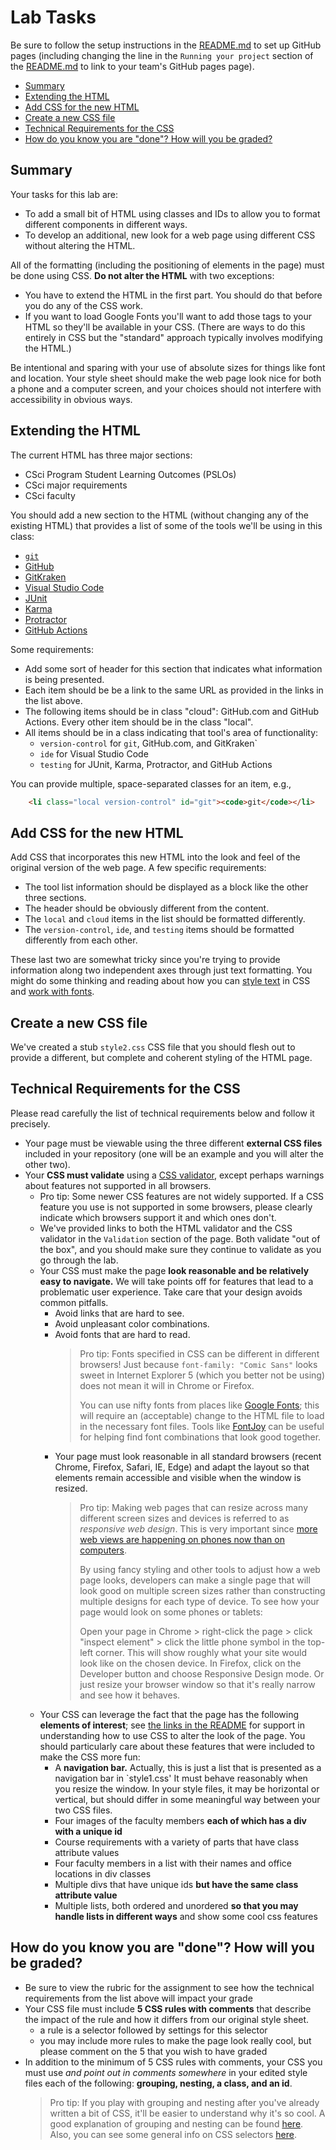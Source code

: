 # Lab Tasks <!-- omit in toc -->

Be sure to follow the setup instructions in the [README.md](README.md) to set up
GitHub pages (including changing the line in the `Running your project` section of
the [README.md](README.md) to link to your team's GitHub pages page).

- [Summary](#summary)
- [Extending the HTML](#extending-the-html)
- [Add CSS for the new HTML](#add-css-for-the-new-html)
- [Create a new CSS file](#create-a-new-css-file)
- [Technical Requirements for the CSS](#technical-requirements-for-the-css)
- [How do you know you are "done"? How will you be graded?](#how-do-you-know-you-are-%22done%22-how-will-you-be-graded)

## Summary

Your tasks for this lab are:

- To add a small bit of HTML using classes and IDs to allow you to format
  different components in different ways.
- To develop an additional, new look for a web page using different CSS without altering
  the HTML.

All of the formatting (including the positioning of elements in the page) must
  be done using CSS. **Do not alter the HTML** with two exceptions:

- You have to extend the HTML in the first part. You should do that before you do
  any of the CSS work.
- If you want to load Google Fonts you'll want to add those tags to your HTML so
  they'll be available in your CSS. (There are ways to do this entirely in CSS
  but the "standard" approach typically involves modifying the HTML.)

Be intentional and sparing with your use of absolute sizes for things like font and
location. Your style sheet should make the web page look nice for both a phone and
a computer screen, and your choices should not interfere with accessibility in
obvious ways.

## Extending the HTML

The current HTML has three major sections:

- CSci Program Student Learning Outcomes (PSLOs)
- CSci major requirements
- CSci faculty

You should add a new section to the HTML (without changing any of the existing HTML)
that provides a list of some of the tools we'll be using in this class:

- [`git`](https://git-scm.com/)
- [GitHub](https://github.com/)
- [GitKraken](https://www.gitkraken.com/git-client)
- [Visual Studio Code](https://code.visualstudio.com/)
- [JUnit](https://junit.org/)
- [Karma](https://karma-runner.github.io/latest/index.html)
- [Protractor](https://www.protractortest.org/#/)
- [GitHub Actions](https://github.com/features/actions)

Some requirements:

- Add some sort of header for this section that indicates what information is
  being presented.
- Each item should be be a link to the same URL as provided in the links in the
  list above.
- The following items should be in class "cloud": GitHub.com and GitHub Actions.
  Every other item should be in the class "local".
- All items should be in a class indicating that tool's area of functionality:
  - `version-control` for `git`, GitHub.com, and GitKraken`
  - `ide` for Visual Studio Code
  - `testing` for JUnit, Karma, Protractor, and GitHub Actions

You can provide multiple, space-separated classes for an item, e.g.,

```html
    <li class="local version-control" id="git"><code>git</code></li>
```

## Add CSS for the new HTML

Add CSS that incorporates this new HTML into the look and feel of the original
version of the web page. A few specific requirements:

- The tool list information should be displayed as a block like the other three sections.
- The header should be obviously different from the content.
- The `local` and `cloud` items in the list should be formatted differently.
- The `version-control`, `ide`, and `testing` items should be formatted differently
  from each other.

These last two are somewhat tricky since you're trying to provide information along
two independent axes through just text formatting. You might do some thinking and
reading about how you can [style text](https://www.w3schools.com/css/css_text.asp)
in CSS and [work with fonts](https://www.w3schools.com/css/css_font.asp).

## Create a new CSS file

We've created a stub `style2.css` CSS file that you should flesh out to provide a
different, but complete and coherent styling of the HTML page.

## Technical Requirements for the CSS

Please read carefully the list of technical requirements below and follow it precisely.

- Your page must be viewable using the three different **external CSS files** included
  in your repository (one will be an example and you will alter the other two).
- Your **CSS must validate** using a [CSS validator](https://jigsaw.w3.org/css-validator/),
  except perhaps warnings about features not supported in all browsers.
  - Pro tip: Some newer CSS features are not widely supported. If a CSS feature you use
    is not supported in some browsers, please clearly indicate which browsers support it
    and which ones don't.
  - We've provided links to both the HTML validator and the CSS validator in the
    `Validation` section of the page. Both validate "out of the box", and you should
    make sure they continue to validate as you go through the lab.
  - Your CSS must make the page **look reasonable and be relatively easy to navigate.**
    We will take points off for features that lead to a problematic user experience. Take
    care that your design avoids common pitfalls.
    - Avoid links that are hard to see.
    - Avoid unpleasant color combinations.
    - Avoid fonts that are hard to read.
      > Pro tip: Fonts specified in CSS can be different in different browsers! Just
      > because `font-family: "Comic Sans"` looks sweet in Internet Explorer 5 (which you
      > better not be using) does not mean it will in Chrome or Firefox.
      >
      > You can use nifty fonts from places like
      > [Google Fonts](https://fonts.google.com); this will require
      > an (acceptable) change to the HTML file to load in the necessary
      > font files. Tools like [FontJoy](http://fontjoy.com) can be useful for
      > helping find font combinations that look good together.
    - Your page must look reasonable in all standard browsers (recent Chrome, Firefox,
      Safari, IE, Edge) and adapt the layout so that elements remain accessible and visible when the window is resized.
      > Pro tip: Making web pages that can resize across many different screen sizes
      > and devices is referred to as _responsive web design_. This is very important
      > since [more web views are happening
      > on phones now than on computers](https://www.theguardian.com/technology/2016/nov/02/mobile-web-browsing-desktop-smartphones-tablets).
      >
      > By using fancy styling and other tools to adjust how a web page looks,
      > developers can make a single page that will look good
      > on multiple screen sizes rather than constructing multiple
      > designs for each type of device. To see how your page would look on some phones
      > or tablets:
      >
      > Open your page in Chrome > right-click the page > click "inspect element" > click
      > the little phone symbol in the top-left corner. This will show roughly what your
      > site would look like on the chosen device. In Firefox, click on the Developer
      > button and choose Responsive Design mode. Or just resize your browser
      > window so that it's really narrow and see how it behaves.
  - Your CSS can leverage the fact that the page has the following
    **elements of interest**; see [the links in the README](./README.md) for support
    in understanding how to use CSS to alter the look of the page. You should
    particularly care about these features that were included to make the CSS more fun:
    - A **navigation bar.** Actually, this is just a list that is presented as a
      navigation bar in `style1.css' It must behave reasonably when you resize the window.
      In your style files, it may be horizontal or vertical, but should differ
      in some meaningful way between your two CSS files.
    - Four images of the faculty members **each of which has a div with a unique id**
    - Course requirements with a variety of parts that have class attribute values
    - Four faculty members in a list with their names and office locations in div classes
    - Multiple divs that have unique ids **but have the same class attribute value**
    - Multiple lists, both ordered and unordered **so that you may handle lists
      in different ways** and show some cool css features

## How do you know you are "done"? How will you be graded?

- Be sure to view the rubric for the assignment to see how the technical requirements
  from the list above will impact your grade
- Your CSS file must include **5 CSS rules with comments** that describe
  the impact of the rule and how it differs from our original style sheet.
  - a rule is a selector followed by settings for this selector
  - you may include more rules to make the page look really cool, but please comment
    on the 5 that you wish to have graded
- In addition to the minimum of 5 CSS rules with comments,
  your CSS you must use _and point out in comments somewhere_ in your edited style
  files each of the following: **grouping, nesting, a class, and an id**.
    > Pro tip: If you play with grouping and nesting after you've already written a bit of CSS, it'll be easier to understand why it's so cool. A good explanation of grouping and nesting can be found [here](http://lmgtfy.com/?q=grouping+and+nesting+css&l=1). Also, you can see some general info on CSS selectors [here](http://www.w3schools.com/cssref/css_selectors.asp).
